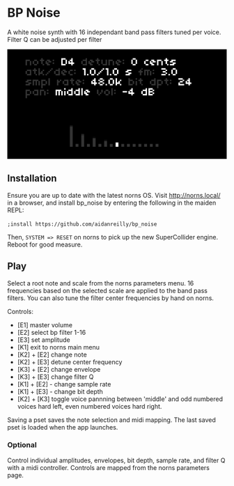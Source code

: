 # BP Noise

A white noise synth with 16 independant band pass filters tuned per voice. Filter Q can be adjusted per filter

![BP Noise](bp_noise.png)

## Installation

Ensure you are up to date with the latest norns OS. Visit http://norns.local/ in a browser, and install bp_noise by entering the following in the maiden REPL: 

`;install https://github.com/aidanreilly/bp_noise`

Then, `SYSTEM => RESET` on norns to pick up the new SuperCollider engine. Reboot for good measure.

## Play

Select a root note and scale from the norns parameters menu. 16 frequencies based on the selected scale are applied to the band pass filters. You can also tune the filter center frequencies by hand on norns. 

Controls:

* [E1] master volume
* [E2] select bp filter 1-16
* [E3] set amplitude
* [K1] exit to norns main menu
* [K2] + [E2] change note
* [K2] + [E3] detune center frequency
* [K3] + [E2] change envelope
* [K3] + [E3] change filter Q
* [K1] + [E2] - change sample rate
* [K1] + [E3] - change bit depth
* [K2] + [K3] toggle voice pannning between 'middle' and odd numbered voices hard left, even numbered voices hard right. 

Saving a pset saves the note selection and midi mapping. The last saved pset is loaded when the app launches.

### Optional

Control individual amplitudes, envelopes, bit depth, sample rate, and filter Q with a midi controller. Controls are mapped from the norns parameters page.

